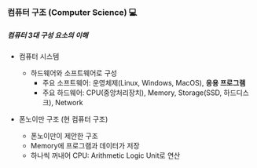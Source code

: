 ### 컴퓨터 구조 (Computer Science) 💻
##### 컴퓨터 3대 구성 요소의 이해
- 컴퓨터 시스템
  - 하드웨어와 소프트웨어로 구성
    - 주요 소프트웨어: 운영체제(Linux, Windows, MacOS), **응용 프로그램**
    - 주요 하드웨어: CPU(중앙처리장치), Memory, Storage(SSD, 하드디스크), Network

- 폰노이만 구조 (현 컴퓨터 구조)
  - 폰노이만이 제안한 구조
  - Memory에 프로그램과 데이터가 저장
  - 하나씩 꺼내어 CPU: Arithmetic Logic Unit로 연산
